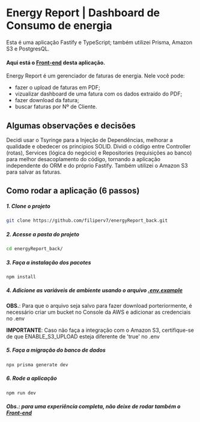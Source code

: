 # Energy Report | Dashboard de Consumo de energia

Esta é uma aplicação Fastify e TypeScript; também utilizei Prisma, Amazon S3 e PostgresQL.

#### Aqui está o [Front-end](https://github.com/filiperv7/energyReport_front) desta aplicação.


Energy Report é um gerenciador de faturas de energia. Nele você pode:
- fazer o upload de faturas em PDF;
- vizualizar dashboard de uma fatura com os dados extraído do PDF;
- fazer download da fatura;
- buscar faturas por Nº de Cliente.

## Algumas observações e decisões
Decidi usar o Tsyringe para a Injeção de Dependências, melhorar a qualidade e obedecer os principios SOLID.
Dividi o código entre Controller (rotas), Services (lógica do negócio) e Repositories (requisições ao banco) para melhor desacoplamento do código, tornando a aplicação independente do ORM e do próprio Fastify.
Também utilizei o Amazon S3 para salvar as faturas.

## Como rodar a aplicação (6 passos)
##### 1. Clone o projeto
```bash
git clone https://github.com/filiperv7/energyReport_back.git
```

##### 2. Acesse a pasta do projeto
```bash
cd energyReport_back/
```

##### 3. Faça a instalação dos pacotes
```bash
npm install
```

##### 4. Adicione as variáveis de ambiente usando o arquivo [.env.example](https://github.com/filiperv7/energyReport_back/blob/main/.env.example)
**OBS.**: Para que o arquivo seja salvo para fazer download porteriormente, é necessário criar um bucket no Console da AWS e adicionar as credenciais no .env

**IMPORTANTE**: Caso não faça a integração com o Amazon S3, certifique-se de que ENABLE_S3_UPLOAD esteja diferente de 'true' no .env

##### 5. Faça a migração do banco de dados
```bash
npx prisma generate dev
```

##### 6. Rode a aplicação
```bash
npm run dev
```

##### Obs.: para uma experiência completa, não deixe de rodar também o [Front-end](https://github.com/filiperv7/energyReport_front)
